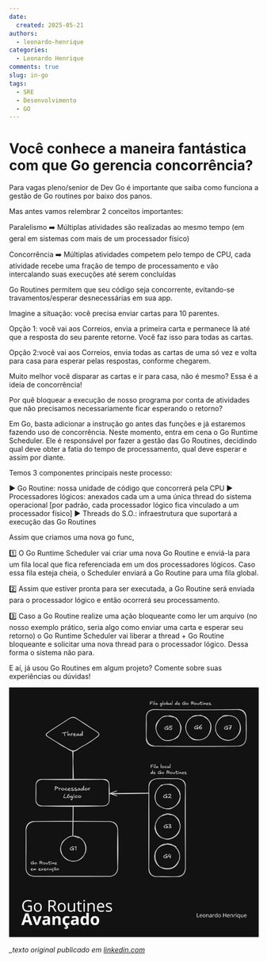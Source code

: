```yaml
---
date:
  created: 2025-05-21
authors:
  - leonardo-henrique
categories:
  - Leonardo Henrique
comments: true
slug: in-go
tags:
  - SRE
  - Desenvolvimento
  - GO
---
```


# Você conhece a maneira fantástica com que Go gerencia concorrência?

Para vagas pleno/senior de Dev Go é importante que saiba como funciona a gestão de Go routines por baixo dos panos. 

<!-- more -->

Mas antes vamos relembrar 2 conceitos importantes:

Paralelismo ➡️ Múltiplas atividades são realizadas ao mesmo tempo (em geral em sistemas com mais de um processador físico)

Concorrência ➡️ Múltiplas atividades competem pelo tempo de CPU, cada atividade recebe uma fração de tempo de processamento e vão intercalando suas execuções até serem concluídas

Go Routines permitem que seu código seja concorrente, evitando-se travamentos/esperar desnecessárias em sua app.

Imagine a situação: você precisa enviar cartas para 10 parentes. 

Opção 1: você vai aos Correios, envia a primeira carta e permanece lá até que a resposta do seu parente retorne. Você faz isso para todas as cartas.

Opção 2:você vai aos Correios, envia todas as cartas de uma só vez e volta para casa para esperar pelas respostas, conforme chegarem.

Muito melhor você disparar as cartas e ir para casa, não é mesmo? Essa é a ideia de concorrência!

Por quê bloquear a execução de nosso programa por conta de atividades que não precisamos necessariamente ficar esperando o retorno?

Em Go, basta adicionar a instrução go antes das funções e já estaremos fazendo uso de concorrência. Neste momento, entra em cena o Go Runtime Scheduler. Ele é responsável por fazer a gestão das Go Routines, decidindo qual deve obter a fatia do tempo de processamento, qual deve esperar e assim por diante.

Temos 3 componentes principais neste processo:

▶️ Go Routine: nossa unidade de código que concorrerá pela CPU
▶️ Processadores lógicos: anexados cada um a uma única thread do sistema operacional [por padrão, cada processador lógico fica vinculado a um processador físico]
▶️ Threads do S.O.: infraestrutura que suportará a execução das Go Routines

Assim que criamos uma nova go func, 

1️⃣ O Go Runtime Scheduler vai criar uma nova Go Routine e enviá-la para um fila local que fica referenciada em um dos processadores lógicos. Caso essa fila esteja cheia, o Scheduler enviará a Go Routine para uma fila global.

2️⃣ Assim que estiver pronta para ser executada, a Go Routine será enviada para o processador lógico e então ocorrerá seu processamento.

3️⃣ Caso a Go Routine realize uma ação bloqueante como ler um arquivo (no nosso exemplo prático, seria algo como enviar uma carta e esperar seu retorno) o Go Runtime Scheduler vai liberar a thread + Go Routine bloqueante e solicitar uma nova thread para o processador lógico. Dessa forma o sistema não para.

E aí, já usou Go Routines em algum projeto? Comente sobre suas experiências ou dúvidas!

![GO Routines](../../../images/blog/leonardo-henrique/md_go.png)

*_texto original publicado em [linkedin.com](https://www.linkedin.com/posts/leonardohenrique1_voc%C3%AA-conhece-a-maneira-fant%C3%A1stica-com-que-activity-7311813584139837440-oIdr?utm_source=share&utm_medium=member_desktop&rcm=ACoAAA8mACgBW3pozo66eL_dSeG0qaYo8uLUdBE)*